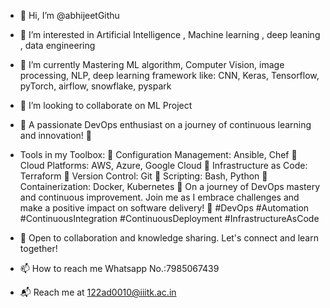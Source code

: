 - 👋 Hi, I’m @abhijeetGithu
- 👀 I’m interested in Artificial Intelligence , Machine learning , deep leaning , data engineering
- 🌱 I’m currently Mastering ML algorithm, Computer Vision, image processing, NLP, deep learning framework like: CNN, Keras, Tensorflow, pyTorch, airflow, snowflake, pyspark
- 💞️ I’m looking to collaborate on ML Project
- 👋 A passionate DevOps enthusiast on a journey of continuous learning and innovation! 🚀
-  Tools in my Toolbox:
🔹 Configuration Management: Ansible, Chef
🔹 Cloud Platforms: AWS, Azure, Google Cloud
🔹 Infrastructure as Code: Terraform
🔹 Version Control: Git
🔹 Scripting: Bash, Python
🔹 Containerization: Docker, Kubernetes
🌱 On a journey of DevOps mastery and continuous improvement. Join me as I embrace challenges and make a positive impact on software delivery! 🌟 #DevOps #Automation #ContinuousIntegration #ContinuousDeployment #InfrastructureAsCode

- 🤝 Open to collaboration and knowledge sharing. Let's connect and learn together!
- 📫 How to reach me Whatsapp No.:7985067439
- 📬 Reach me at 122ad0010@iiitk.ac.in

<!---
abhijeetGithu/abhijeetGithu is a ✨ special ✨ repository because its `README.md` (this file) appears on your GitHub profile.
You can click the Preview link to take a look at your changes.
--->
